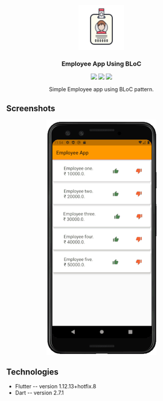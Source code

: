 <p align="center">
    <img src="https://raw.githubusercontent.com/Jay-Tillu/Employee-App-BLoC/master/GitHub%20Assets/icon.png" alt="Employee app logo" width="120" height="120">
  </a>
</p>

<h3 align="center">Employee App Using BLoC</h3>


<p align="center">
  <img src="https://img.shields.io/github/issues/Jay-Tillu/Xylophone">
  <img src="https://img.shields.io/github/forks/Jay-Tillu/Xylophone">
  <img src="https://img.shields.io/github/stars/Jay-Tillu/Xylophone">
</p>

<p align="center">
Simple Employee app using BLoC pattern.
</p>

## Screenshots

<p align="center">
  <img src="https://raw.githubusercontent.com/Jay-Tillu/Employee-App-BLoC/master/GitHub%20Assets/employee%20gif.gif">
</p>

## Technologies

* Flutter -- version 1.12.13+hotfix.8
* Dart -- version 2.7.1
